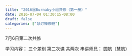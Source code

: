 ```yaml
---
title: "2016届Burnaby小组共修（第一册）"
date: 2016-07-04 01:30:15-08:00
draft: false
categories: ["慧灯禅修班"]
---
```

7月6日第二次共修

学习内容： 三个差别 第二次课 共两次
串讲师兄： 圆航（慧航）
